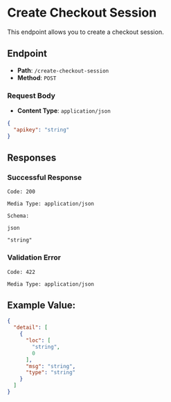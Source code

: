 # Create Checkout Session

This endpoint allows you to create a checkout session.

## Endpoint

- **Path**: `/create-checkout-session`
- **Method**: `POST`

### Request Body

- **Content Type**: `application/json`

```json
{
  "apikey": "string"
}
```
## Responses
### Successful Response

    Code: 200

    Media Type: application/json

    Schema:

    json

    "string"

### Validation Error

    Code: 422

    Media Type: application/json

   
   

## Example Value:
``` Json
{
  "detail": [
    {
      "loc": [
        "string",
        0
      ],
      "msg": "string",
      "type": "string"
    }
  ]
}
```
